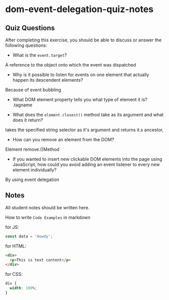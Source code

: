 # dom-event-delegation-quiz-notes

## Quiz Questions

After completing this exercise, you should be able to discuss or answer the following questions:

- What is the `event.target`?

A reference to the object onto which the event was dispatched

- Why is it possible to listen for events on one element that actually happen its descendent elements?

Because of event bubbling

- What DOM element property tells you what type of element it is?
  .tagname

- What does the `element.closest()` method take as its argument and what does it return?

takes the specified string selector as it's argument and returns it.s ancestor,

- How can you remove an element from the DOM?

Element remove.()Method

- If you wanted to insert new clickable DOM elements into the page using JavaScript, how could you avoid adding an event listener to every new element individually?

By using event delegation

## Notes

All student notes should be written here.

How to write `Code Examples` in markdown

for JS:

```javascript
const data = 'Howdy';
```

for HTML:

```html
<div>
  <p>This is text content</p>
</div>
```

for CSS:

```css
div {
  width: 100%;
}
```
